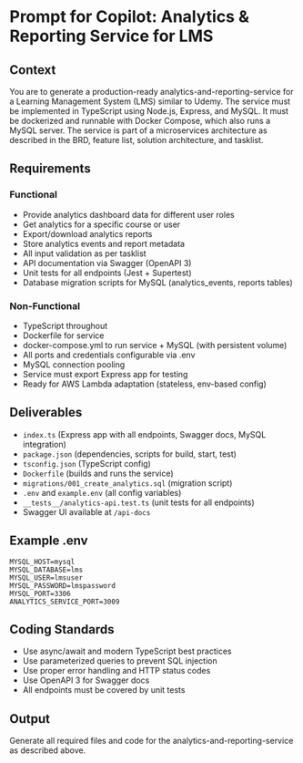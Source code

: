 # Prompt for Copilot: Analytics & Reporting Service for LMS

## Context
You are to generate a production-ready analytics-and-reporting-service for a Learning Management System (LMS) similar to Udemy.
The service must be implemented in TypeScript using Node.js, Express, and MySQL.
It must be dockerized and runnable with Docker Compose, which also runs a MySQL server.
The service is part of a microservices architecture as described in the BRD, feature list, solution architecture, and tasklist.

## Requirements

### Functional
- Provide analytics dashboard data for different user roles
- Get analytics for a specific course or user
- Export/download analytics reports
- Store analytics events and report metadata
- All input validation as per tasklist
- API documentation via Swagger (OpenAPI 3)
- Unit tests for all endpoints (Jest + Supertest)
- Database migration scripts for MySQL (analytics_events, reports tables)

### Non-Functional
- TypeScript throughout
- Dockerfile for service
- docker-compose.yml to run service + MySQL (with persistent volume)
- All ports and credentials configurable via .env
- MySQL connection pooling
- Service must export Express app for testing
- Ready for AWS Lambda adaptation (stateless, env-based config)

## Deliverables

- `index.ts` (Express app with all endpoints, Swagger docs, MySQL integration)
- `package.json` (dependencies, scripts for build, start, test)
- `tsconfig.json` (TypeScript config)
- `Dockerfile` (builds and runs the service)
- `migrations/001_create_analytics.sql` (migration script)
- `.env` and `example.env` (all config variables)
- `__tests__/analytics-api.test.ts` (unit tests for all endpoints)
- Swagger UI available at `/api-docs`

## Example .env

```
MYSQL_HOST=mysql
MYSQL_DATABASE=lms
MYSQL_USER=lmsuser
MYSQL_PASSWORD=lmspassword
MYSQL_PORT=3306
ANALYTICS_SERVICE_PORT=3009
```

## Coding Standards

- Use async/await and modern TypeScript best practices
- Use parameterized queries to prevent SQL injection
- Use proper error handling and HTTP status codes
- Use OpenAPI 3 for Swagger docs
- All endpoints must be covered by unit tests

## Output

Generate all required files and code for the analytics-and-reporting-service as described above. 
